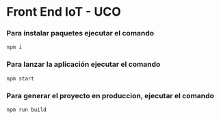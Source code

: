 # Front End IoT - UCO

### Para instalar paquetes ejecutar el comando

`npm i`

### Para lanzar la aplicación ejecutar el comando

`npm start`

### Para generar el proyecto en produccion, ejecutar el comando

`npm run build`
